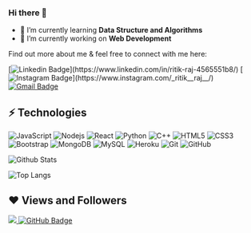 ### Hi there 👋

<!--
**ritikraj018/ritikraj018** is a ✨ _special_ ✨ repository because its `README.md` (this file) appears on your GitHub profile.

Here are some ideas to get you started:

- 🔭 I’m currently working on ...
- 🌱 I’m currently learning ...
- 👯 I’m looking to collaborate on ...
- 🤔 I’m looking for help with ...
- 💬 Ask me about ...
- 📫 How to reach me: ...
- 😄 Pronouns: ...
- ⚡ Fun fact: ...
-->


- 🌱 I’m currently learning **Data Structure and Algorithms**
- 🔭 I’m currently working on **Web Development**

Find out more about me & feel free to connect with me here:

[![Linkedin Badge](https://img.shields.io/badge/-Ritik_Raj-blue?style=flat-square&logo=Linkedin&logoColor=white&link=[https://www.linkedin.com/in/ritik-raj-4565551b8/](https://www.linkedin.com/in/ritik-raj-4565551b8/))](https://www.linkedin.com/in/ritik-raj-4565551b8/)
[![Instagram Badge](https://img.shields.io/badge/-Ritik_Raj-blue?style=flat-square&logo=Instagram&logoColor=white&link=[https://www.instagram.com/_ritik__raj__/](https://www.instagram.com/_ritik__raj__/))](https://www.instagram.com/_ritik__raj__/)
[![Gmail Badge](https://img.shields.io/badge/-ritikrajbarh18@gmail.com-c14438?style=flat-square&logo=Gmail&logoColor=white&link=mailto:ritikrajbarh18@gmail.com)](mailto:ritikrajbarh18@gmail.com)



## ⚡ Technologies

![JavaScript](https://img.shields.io/badge/-JavaScript-black?style=flat-square&logo=javascript)
![Nodejs](https://img.shields.io/badge/-Nodejs-black?style=flat-square&logo=Node.js)
![React](https://img.shields.io/badge/-React-black?style=flat-square&logo=react)
![Python](https://img.shields.io/badge/-Python-black?style=flat-square&logo=Python)
![C++](https://img.shields.io/badge/-C++-00599C?style=flat-square&logo=c)
![HTML5](https://img.shields.io/badge/-HTML5-E34F26?style=flat-square&logo=html5&logoColor=white)
![CSS3](https://img.shields.io/badge/-CSS3-1572B6?style=flat-square&logo=css3)
![Bootstrap](https://img.shields.io/badge/-Bootstrap-563D7C?style=flat-square&logo=bootstrap)
![MongoDB](https://img.shields.io/badge/-MongoDB-black?style=flat-square&logo=mongodb)
![MySQL](https://img.shields.io/badge/-MySQL-black?style=flat-square&logo=mysql)
![Heroku](https://img.shields.io/badge/-Heroku-430098?style=flat-square&logo=heroku)
![Git](https://img.shields.io/badge/-Git-black?style=flat-square&logo=git)
![GitHub](https://img.shields.io/badge/-GitHub-181717?style=flat-square&logo=github)


![Github Stats](https://github-readme-stats.vercel.app/api?username=ritikraj018&count_private=true&show_icons=true&include_all_commits=true)

![Top Langs](https://github-readme-stats.vercel.app/api/top-langs/?username=ritikraj018&hide=TeX&layout=compact)

## ❤ Views and Followers
<a href="https://github.com/Meghna-DAS/github-profile-views-counter">
    <img src="https://komarev.com/ghpvc/?username=ritikraj018">
</a>
<a href="https://github.com/arshbhatia8?tab=followers"><img src="https://img.shields.io/github/followers/ritikraj018?label=Followers&style=social" alt="GitHub Badge"></a>
